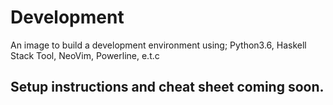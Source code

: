 # Development
An image to build a development environment using; Python3.6, Haskell Stack Tool, NeoVim, Powerline, e.t.c

## Setup instructions and cheat sheet coming soon.
